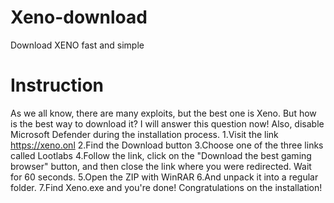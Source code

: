 # Xeno-download
Download XENO fast and simple
# Instruction
As we all know, there are many exploits, but the best one is Xeno. But how is the best way to download it? I will answer this question now! Also, disable Microsoft Defender during the installation process.
1.Visit the link https://xeno.onl
2.Find the Download button
3.Choose one of the three links called Lootlabs
4.Follow the link, click on the "Download the best gaming browser" button, and then close the link where you were redirected. Wait for 60 seconds.
5.Open the ZIP with WinRAR
6.And unpack it into a regular folder.
7.Find Xeno.exe and you're done! Congratulations on the installation!
